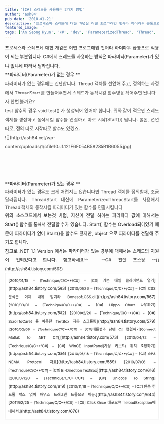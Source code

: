 ```yaml
---
title: '[C#] 스레드를 사용하는 2가지 방법'
author: 'ash84'
pub_date: '2010-01-21'
description: '프로세스와 스레드에 대한 개념은 어떤 프로그래밍 언어라 하더라두 공통으로 적용이 되는 부분입니다. C#에서 스레드를 사용하는 방식은 파라미터(Parameter)가 있냐 없냐에 따라서 달라집니다.'
featured_image: ''
tags: ['An Seong Hyun', 'c#', 'dev', 'ParameterizedThread', 'Thread', 'ThreadStart', '스레드', '안성현', '파라미터가 있는 스레드']
---
```



<div style="text-align: justify; line-height: 2; "><span style="font-size: 11pt; ">프로세스와 스레드에 대한 개념은 어떤 프로그래밍 언어라 하더라두 공통으로 적용이 되는 부분입니다. C#에서 스레드를 사용하는 방식은 파라미터(Parameter)가 있냐 없냐에 따라서 달라집니다. </span></div><span style="font-size: 11pt; ">  
</span>

<div style="text-align: justify; line-height: 2; "><span style="font-size: 11pt; ">  
</span>  
<span style="font-size: 11pt; ">  
</span></div><span style="font-size: 11pt; ">  
</span>

<div style="text-align: justify; line-height: 2; "><span style="font-size: 11pt; ">  
</span><span><span style="FONT-SIZE: 11pt">**<span style="font-size: 11pt; ">파라미터(Parameter)가 없는 경우 </span>**</span></span></div><div style="text-align: justify; line-height: 2; "><span style="color: rgb(71, 71, 71);  font-size: 10pt; line-height: 2; "><span style="font-size: 11pt; ">파라미터가 없는 경우에는 간단합니다. Thread 객체를 선언해 주고, 정의하는 과정에서 ThreadStart 를 만들어주면서 스레드가 동작시킬 함수명을 적어주면 됩니다. </span></span></div><div style="text-align: justify; line-height: 2; "><span><span style="FONT-SIZE: 11pt"><span style="font-size: 11pt; ">  
</span><div style="LINE-HEIGHT:2"><span style="font-size: 11pt; ">  
</span><font color="#474747">  
<span style="font-size: 11pt; ">  
</span></font></div><span style="font-size: 11pt; ">  
</span>

<div style="LINE-HEIGHT: 2"><span style="font-size: 11pt; ">  
</span><font color="#474747"><span style="font-size: 11pt; ">자 한번 볼까요?</span></font></div><span style="font-size: 11pt; ">  
</span>

<div style="LINE-HEIGHT: 2"></div><script src="https://gist.github.com/3786247.js"></script>

<div style="LINE-HEIGHT:2"></div><div style="LINE-HEIGHT: 2"></div><div style="LINE-HEIGHT:2"><font color="#474747"><span style="font-size: 11pt; ">  
</span></font></div><span style="font-size: 11pt; ">  
</span>

<div style="LINE-HEIGHT: 2"><span style="font-size: 11pt; ">  
</span><font color="#474747"><span style="font-size: 11pt; ">test 함수의 경우 void test() 가 생성되어 있어야 합니다. 위와 같이 적으면 스레드 객체를 생성하고 동작시킬 함수를 연결하고 바로 시작(Start()) 됩니다. 물론, 선언 따로, 정의 따로 시작따로 할수도 있겠죠. </span></font></div><span style="font-size: 11pt; ">  
</span>

<div style="LINE-HEIGHT: 2"><span style="font-size: 11pt; ">  
</span><font color="#474747">  
<span style="font-size: 11pt; ">  
</span></font></div><span style="font-size: 11pt; ">  
</span>

<div style="LINE-HEIGHT: 2"><span style="font-size: 11pt; ">  
</span><font color="#474747">![](http://ash84.net/wp-content/uploads/1/cfile10.uf.121F6F054B58285B1B6055.jpg)

<span style="font-size: 11pt; ">  
</span>

</font></div><span style="font-size: 11pt; ">  
</span>

</span></span></div><span style="font-size: 11pt; ">  
</span>

<div style="text-align: justify; line-height: 2; "><span style="font-size: 11pt; ">  
</span><font size="4"><span style="line-height: 29px; font-size: 15px; ">  
<span style="font-size: 11pt; ">  
</span></span></font></div><span style="font-size: 11pt; ">  
</span>

<div style="text-align: justify; line-height: 2; "><span style="font-size: 11pt; ">  
</span><font size="4"><span style="LINE-HEIGHT:2; FONT-SIZE: 15px">**<span style="font-size: 11pt; ">파라미터(Parameter)가 있는 경우 </span>**</span></font></div><div style="text-align: justify; line-height: 2; "><span style="color: rgb(71, 71, 71); font-size: 11pt; line-height: 2; font-weight: bold; ">  
</span></div><div style="text-align: justify; line-height: 2; "><span style="color: rgb(71, 71, 71); font-size: 11pt; line-height: 1.7; ">파라미터가 있는 경우도 크게 어렵지는 않습니다만 Thread 객체를 정의할때, 조금 달라집니다. ThreadStart 대신에 ParameterizedThreadStart를 사용해서 Thread 객체와 동작시킬 파라미터가 있는 함수를 연결시킵니다. </span></div><div style="text-align: justify; line-height: 2; "><span style="color: rgb(71, 71, 71); font-size: 11pt; line-height: 2; font-weight: bold; ">  
</span></div><script src="https://gist.github.com/3786251.js"></script>

<div style="text-align: justify; line-height: 2; "><span style="color: rgb(71, 71, 71);  font-size: 11pt; line-height: 2; font-weight: bold; ">  
</span></div><div style="text-align: justify; line-height: 2; "><span style="color: rgb(71, 71, 71); font-size: 11pt; line-height: 2; font-weight: bold; ">  
</span></div><div style="text-align: justify; line-height: 2; "><font size="4"><span style="LINE-HEIGHT: 2; FONT-SIZE: 15px"><span style="font-size: 11pt; ">  
</span></span></font></div><span style="font-size: 11pt; ">  
</span>

<div style="text-align: justify; line-height: 2; "><span style="font-size: 11pt; ">  
</span><font size="4"><span style="LINE-HEIGHT: 29px; FONT-SIZE: 15px"><span style="font-size: 11pt; ">위의 소스코드에서 보는것 처럼, 자신이 전달 하려는 파라미터 값에 대해서는 Start() 함수를 통해서 전달할 수가 있습니다. Start() 함수는 Overload되어있기 때문에 파라미터가 없이 Start()를 할수도 있지만, object 으로 파라미터를 전달해 주기도 합니다. </span></span></font></div><span style="font-size: 11pt; ">  
</span>

<div style="text-align: justify; line-height: 2; "><span style="font-size: 11pt; ">  
</span><font size="4"><span style="LINE-HEIGHT: 2; FONT-SIZE: 15px">  
<span style="font-size: 11pt; ">  
</span></span></font></div><span style="font-size: 11pt; ">  
</span>

<div style="text-align: justify; line-height: 2; "><span style="font-size: 11pt; ">  
</span><font size="4"><span style="LINE-HEIGHT:2; FONT-SIZE: 15px"><span style="font-size:10pt;"><span style="font-size: 11pt; ">참고로 .NET 1.1 Version 에서는 파라미터가 있는 경우에 대해서는 스레드의 지원이 안되었다고 합니다. 참고하세요^^ </span>  
<span style="font-size: 11pt; ">  
</span>  
**<span style="font-size: 11pt; ">C# 관련 포스팅 </span>**[](http://ash84.tistory.com/563)</span></span></font></div><span style="font-size: 11pt; ">  
</span>

<div class="txc-textbox" style="border: 1px solid rgb(203, 203, 203); background-color: rgb(255, 255, 255); padding: 10px; line-height: 2; "><div style="TEXT-ALIGN: justify; LINE-HEIGHT: 2"><span style="font-size: 11pt; ">  
</span><font size="4"><span style="LINE-HEIGHT: 2; FONT-SIZE: 15px"><span style="font-size:10pt;">[<span style="font-size: 9pt; ">2010/01/15 – [Technique/C/C++/C#] – [C#] 기본 메일 클라이언트 열기</span>](http://ash84.tistory.com/563)  
<span style="font-size: 9pt; ">  
</span>[<span style="font-size: 9pt; ">2010/01/26 – [Technique/C/C++/C#] – [C#] CSS 분석은 이제 내게 맡겨라. Bonesoft.CSS.dll</span>](http://ash84.tistory.com/567)  
<span style="font-size: 9pt; ">  
</span>[<span style="font-size: 9pt; ">2010/03/01 – [Technique/C/C++/C#] – [C#] Hippo Chart 사용하기</span>](http://ash84.tistory.com/582)  
<span style="font-size: 9pt; ">  
</span>[<span style="font-size: 9pt; ">2010/02/20 – [Technique/C/C++/C#] – [C#] ScrollToCaret 를 이용한 TextBox 자동 스크롤링</span>](http://ash84.tistory.com/579)  
<span style="font-size: 9pt; ">  
</span>[<span style="font-size: 9pt; ">2010/02/05 – [Technique/C/C++/C#] – [C#]매틀랩과 닷넷 C# 연결하기(Connect Matlab to .NET C#)</span>](http://ash84.tistory.com/573)  
<span style="font-size: 9pt; ">  
</span>[<span style="font-size: 9pt; ">2010/04/22 – [Technique/C/C++/C#] – [C#] WinCE InputPanel(가상 키보드) 위치 조정하기</span>](http://ash84.tistory.com/596)  
<span style="font-size: 9pt; ">  
</span>[<span style="font-size: 9pt; ">2010/03/18 – [Technique/C/C++/C#] – [C#] GPS NEMA Protocol 자료</span>](http://ash84.tistory.com/589)  
<span style="font-size: 9pt; ">  
</span>[<span style="font-size: 9pt; ">2010/07/06 – [Technique/C/C++/C#] – [C#] Bi-Direction TextBox</span>](http://ash84.tistory.com/616)  
<span style="font-size: 9pt; ">  
</span>[<span style="font-size: 9pt; ">2010/07/20 – [Technique/C/C++/C#] – [C#] Unicode To String</span>](http://ash84.tistory.com/619)  
<span style="font-size: 9pt; ">  
</span>[<span style="font-size: 9pt; ">2010/11/18 – [Technique/C/C++/C#] – [C#] 윈폼 컨트롤 박스 없이 마우스 드래그앤 드롭으로 이동.</span>](http://ash84.tistory.com/644)  
<span style="font-size: 9pt; ">  
</span>[<span style="font-size: 9pt; ">2011/02/25 – [Technique/C/C++/C#] – [C#] Click Once 배포오류 fileloadException에 대해서.</span>](http://ash84.tistory.com/676)<span style="font-size: 11pt; "> </span></span></span></font></div><span style="font-size: 11pt; ">  
</span>

<div style="text-align: justify; "><span style="font-size: 11pt; ">  
</span></div></div>

